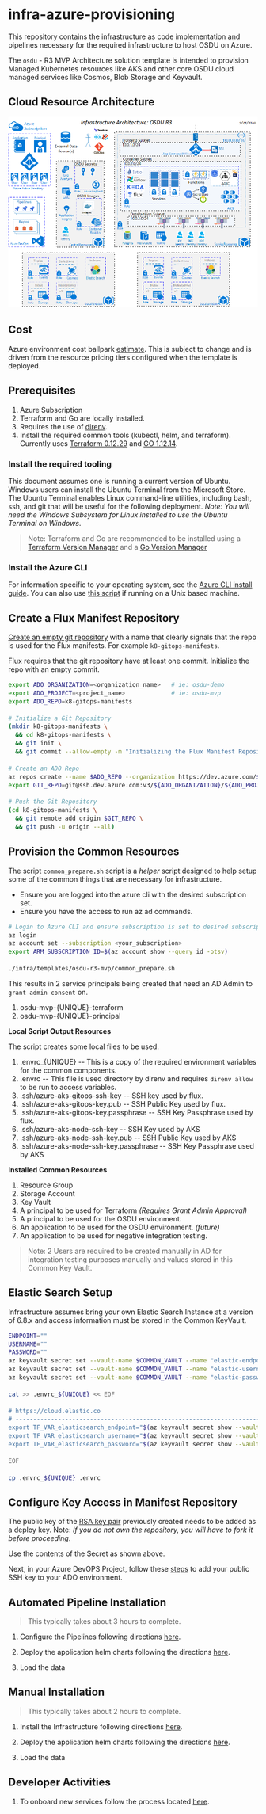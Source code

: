 # infra-azure-provisioning

This repository contains the infrastructure as code implementation and pipelines necessary for the required infrastructure to host OSDU on Azure.

The `osdu` - R3 MVP Architecture solution template is intended to provision Managed Kubernetes resources like AKS and other core OSDU cloud managed services like Cosmos, Blob Storage and Keyvault.

## Cloud Resource Architecture

![Architecture](./docs/images/architecture.png "Architecture")


## Cost

Azure environment cost ballpark [estimate](https://tinyurl.com/y4e9s7rf). This is subject to change and is driven from the resource pricing tiers configured when the template is deployed.


## Prerequisites

1. Azure Subscription
1. Terraform and Go are locally installed.
1. Requires the use of [direnv](https://direnv.net/).
1. Install the required common tools (kubectl, helm, and terraform).  Currently uses [Terraform 0.12.29](https://releases.hashicorp.com/terraform/0.12.29/) and [GO 1.12.14](https://golang.org/dl/).



### Install the required tooling

This document assumes one is running a current version of Ubuntu. Windows users can install the Ubuntu Terminal from the Microsoft Store. The Ubuntu Terminal enables Linux command-line utilities, including bash, ssh, and git that will be useful for the following deployment. _Note: You will need the Windows Subsystem for Linux installed to use the Ubuntu Terminal on Windows_.

> Note: Terraform and Go are recommended to be installed using a [Terraform Version Manager](https://github.com/tfutils/tfenv) and a [Go Version Manager](https://github.com/stefanmaric/g)


### Install the Azure CLI

For information specific to your operating system, see the [Azure CLI install guide](https://docs.microsoft.com/en-us/cli/azure/install-azure-cli?view=azure-cli-latest). You can also use [this script](https://github.com/microsoft/bedrock/blob/master/tools/prereqs/setup_azure_cli.sh) if running on a Unix based machine.


## Create a Flux Manifest Repository

[Create an empty git repository](https://docs.microsoft.com/en-us/azure/devops/repos/git/create-new-repo?view=azure-devops) with a name that clearly signals that the repo is used for the Flux manifests. For example `k8-gitops-manifests`.

Flux requires that the git repository have at least one commit. Initialize the repo with an empty commit.

```bash
export ADO_ORGANIZATION=<organization_name>   # ie: osdu-demo
export ADO_PROJECT=<project_name>             # ie: osdu-mvp
export ADO_REPO=k8-gitops-manifests

# Initialize a Git Repository
(mkdir k8-gitops-manifests \
  && cd k8-gitops-manifests \
  && git init \
  && git commit --allow-empty -m "Initializing the Flux Manifest Repository")

# Create an ADO Repo
az repos create --name $ADO_REPO --organization https://dev.azure.com/${ADO_ORGANIZATION} --project $ADO_PROJECT -ojson
export GIT_REPO=git@ssh.dev.azure.com:v3/${ADO_ORGANIZATION}/${ADO_PROJECT}/k8-gitops-manifests

# Push the Git Repository
(cd k8-gitops-manifests \
  && git remote add origin $GIT_REPO \
  && git push -u origin --all)
```


## Provision the Common Resources

The script `common_prepare.sh` script is a _helper_ script designed to help setup some of the common things that are necessary for infrastructure.

- Ensure you are logged into the azure cli with the desired subscription set.
- Ensure you have the access to run az ad commands.


```bash
# Login to Azure CLI and ensure subscription is set to desired subscription
az login
az account set --subscription <your_subscription>
export ARM_SUBSCRIPTION_ID=$(az account show --query id -otsv)

./infra/templates/osdu-r3-mvp/common_prepare.sh
```

This results in 2 service principals being created that need an AD Admin to `grant admin consent` on.

1. osdu-mvp-{UNIQUE}-terraform
2. osdu-mvp-{UNIQUE}-principal


__Local Script Output Resources__

The script creates some local files to be used.

1. .envrc_{UNIQUE} -- This is a copy of the required environment variables for the common components.
2. .envrc -- This file is used directory by direnv and requires `direnv allow` to be run to access variables.
3. .ssh/azure-aks-gitops-ssh-key -- SSH key used by flux.
4. .ssh/azure-aks-gitops-key.pub -- SSH Public Key used by flux.
5. .ssh/azure-aks-gitops-key.passphrase -- SSH Key Passphrase used by flux.
6. .ssh/azure-aks-node-ssh-key -- SSH Key used by AKS
7. .ssh/azure-aks-node-ssh-key.pub -- SSH Public Key used by AKS
8. .ssh/azure-aks-node-ssh-key.passphrase -- SSH Key Passphrase used by AKS


__Installed Common Resources__

1. Resource Group
2. Storage Account
3. Key Vault
4. A principal to be used for Terraform _(Requires Grant Admin Approval)_
5. A principal to be used for the OSDU environment.
6. An application to be used for the OSDU environment. _(future)_
7. An application to be used for negative integration testing.

>Note: 2 Users are required to be created manually in AD for integration testing purposes manually and values stored in this Common Key Vault.



## Elastic Search Setup

Infrastructure assumes bring your own Elastic Search Instance at a version of 6.8.x and access information must be stored in the Common KeyVault.

```bash
ENDPOINT=""
USERNAME=""
PASSWORD=""
az keyvault secret set --vault-name $COMMON_VAULT --name "elastic-endpoint-dp1-demo" --value $ENDPOINT
az keyvault secret set --vault-name $COMMON_VAULT --name "elastic-username-dp1-demo" --value $USERNAME
az keyvault secret set --vault-name $COMMON_VAULT --name "elastic-password-dp1-demo" --value $PASSWORD

cat >> .envrc_${UNIQUE} << EOF

# https://cloud.elastic.co
# ------------------------------------------------------------------------------------------------------
export TF_VAR_elasticsearch_endpoint="$(az keyvault secret show --vault-name $COMMON_VAULT --id https://$COMMON_VAULT.vault.azure.net/secrets/elastic-endpoint-ado-demo --query value -otsv)"
export TF_VAR_elasticsearch_username="$(az keyvault secret show --vault-name $COMMON_VAULT --id https://$COMMON_VAULT.vault.azure.net/secrets/elastic-username-ado-demo --query value -otsv)"
export TF_VAR_elasticsearch_password="$(az keyvault secret show --vault-name $COMMON_VAULT --id https://$COMMON_VAULT.vault.azure.net/secrets/elastic-password-ado-demo --query value -otsv)"

EOF

cp .envrc_${UNIQUE} .envrc
```


## Configure Key Access in Manifest Repository

The public key of the [RSA key pair](#create-an-rsa-key-pair-for-a-deploy-key-for-the-flux-repository) previously created needs to be added as a deploy key. Note: _If you do not own the repository, you will have to fork it before proceeding_.

Use the contents of the Secret as shown above.

Next, in your Azure DevOPS Project, follow these [steps](https://docs.microsoft.com/en-us/azure/devops/repos/git/use-ssh-keys-to-authenticate?view=azure-devops&tabs=current-page#step-2--add-the-public-key-to-azure-devops-servicestfs) to add your public SSH key to your ADO environment.


## Automated Pipeline Installation

> This typically takes about 3 hours to complete.

1. Configure the Pipelines following directions [here](./docs/pipeline-setup.md).

2. Deploy the application helm charts following the directions [here]().

3. Load the data


## Manual Installation

> This typically takes about 2 hours to complete.

1. Install the Infrastructure following directions [here](./infra/templates/osdu-r3-mvp/README.md).

2. Deploy the application helm charts following the directions [here](./charts/README.md).

3. Load the data


## Developer Activities

1. To onboard new services follow the process located [here](./docs/service-onboarding.md).

